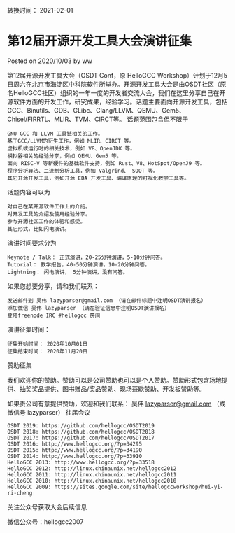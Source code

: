 转换时间： 2021-02-01

# 第12届开源开发工具大会演讲征集
Posted on 2020/10/03 by ww

第12届开源开发工具大会（OSDT Conf，原 HelloGCC Workshop）计划于12月5日周六在北京市海淀区中科院软件所举办。开源开发工具大会是由OSDT社区（原名HelloGCC社区）组织的一年一度的开发者交流大会，我们在这里分享自己在开源软件方面的开发工作，研究成果，经验学习。话题主要面向开源开发工具，包括 GCC、Binutils、GDB、GLibc、Clang/LLVM、QEMU、Gem5、Chisel/FIRRTL、MLIR、TVM、CIRCT等。
话题范围包含但不限于

    GNU GCC 和 LLVM 工具链相关的工作。
    基于GCC/LLVM的衍生工作，例如 MLIR、CIRCT 等。
    虚拟机或运行时的相关技术，例如 V8、OpenJDK 等。
    模拟器相关的经验分享，例如 QEMU、Gem5 等。
    面向 RISC-V 等新硬件的基础软件支持，例如 Rust、V8、HotSpot/OpenJ9 等。
    程序分析算法、二进制分析工具，例如 Valgrind、 SOOT 等。
    其它开源开发工具，例如开源 EDA 开发工具、编译原理的可视化教学工具等。

话题内容可以为

    对自己在某开源软件工作上的介绍。
    对开发工具的介绍及使用经验分享。
    参与开源社区工作的体验和感受。
    其它形式，比如闪电演讲。

演讲时间要求分为

    Keynote / Talk： 正式演讲，20-25分钟演讲，5-10分钟问答。
    Tutorial： 教学报告，40-50分钟演讲，10-20分钟问答。
    Lightning： 闪电演讲， 5分钟演讲，没有问答。

如果您想要分享，请和我们联系：

    发送邮件到 吴伟 lazyparser@gmail.com （请在邮件标题中注明OSDT演讲报名）
    添加微信 吴伟 lazyparser （请在验证信息中注明OSDT演讲报名）
    登陆freenode IRC #hellogcc 房间

演讲征集时间：

    征集开始时间： 2020年10月01日
    征集结束时间： 2020年11月20日

赞助征集

我们欢迎你的赞助。赞助可以是公司赞助也可以是个人赞助。赞助形式包含场地提供、抽奖奖品提供、图书赠品/奖品赞助、现场茶歇赞助、开发板赞助等。

如果贵公司有意提供赞助，欢迎和我们联系：
吴伟 lazyparser@gmail.com （或微信号 lazyparser）
往届会议

    OSDT 2019: https://github.com/hellogcc/OSDT2019
    OSDT 2018: https://github.com/hellogcc/OSDT2018
    OSDT 2017: https://github.com/hellogcc/OSDT2017
    OSDT 2016: http://www.hellogcc.org/?p=34295
    OSDT 2015: http://www.hellogcc.org/?p=34190
    OSDT 2014: http://www.hellogcc.org/?p=33910
    HelloGCC 2013: http://www.hellogcc.org/?p=33518
    HelloGCC 2012: http://linux.chinaunix.net/hellogcc2012
    HelloGCC 2011: http://linux.chinaunix.net/hellogcc2011
    HelloGCC 2010: http://linux.chinaunix.net/hellogcc2010
    HelloGCC 2009: https://sites.google.com/site/hellogccworkshop/hui-yi-ri-cheng

关注公众号获取大会后续信息

微信公众号：hellogcc2007
